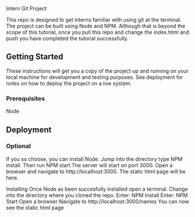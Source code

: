 Intern Git Project

This repo is designed to get interns familiar with using git at the terminal. The project can be built using Node and NPM. Although that is beyond the scope of this tutorial, once you pull this repo and change the index.html and push you have completed the tutorial successfully. 

## Getting Started

These instructions will get you a copy of the project up and running on your local machine for development and testing purposes. See deployment for notes on how to deploy the project on a live system.

### Prerequisites

Node

## Deployment
### Optional
If you so choose, you can install Node. Jump into the directory type NPM install. Then run NPM start.The server will start on port 3000. Open a browser and navigate to http://localhost:3000. The static html page will be here.

Installing
Once Node as been succesfully installed open a terminal.
Change into the directory where you cloned the repo.
Enter: NPM Install
Enter: NPM Start
Open a browser
Navigate to http://localhost:3000/names
You can now see the static html page
